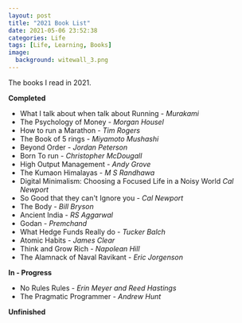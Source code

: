 ```yaml
---
layout: post
title: "2021 Book List"
date: 2021-05-06 23:52:38
categories: Life
tags: [Life, Learning, Books]
image:
  background: witewall_3.png
---
```


The books I read in 2021.

**Completed**

- What I talk about when talk about Running - _Murakami_
- The Psychology of Money - _Morgan Housel_
- How to run a Marathon - _Tim Rogers_
- The Book of 5 rings - _Miyamoto Mushashi_
- Beyond Order - _Jordan Peterson_
- Born To run - _Christopher McDougall_
- High Output Management - _Andy Grove_
- The Kumaon Himalayas - _M S Randhawa_
- Digital Minimalism: Choosing a Focused Life in a Noisy World _Cal Newport_
- So Good that they can't Ignore you - _Cal Newport_
- The Body - _Bill Bryson_
- Ancient India - _RS Aggarwal_
- Godan - _Premchand_
- What Hedge Funds Really do - _Tucker Balch_
- Atomic Habits - _James Clear_
- Think and Grow Rich - _Napolean Hill_
- The Alamnack of Naval Ravikant - _Eric Jorgenson_

**In - Progress**

- No Rules Rules - _Erin Meyer and Reed Hastings_
- The Pragmatic Programmer - _Andrew Hunt_

**Unfinished**
